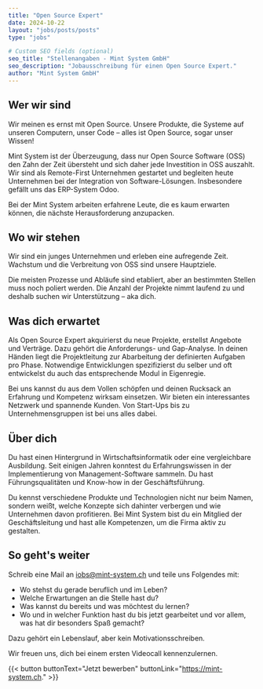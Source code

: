 ```yaml
---
title: "Open Source Expert"
date: 2024-10-22
layout: "jobs/posts/posts"
type: "jobs"

# Custom SEO fields (optional)
seo_title: "Stellenangaben - Mint System GmbH"
seo_description: "Jobausschreibung für einen Open Source Expert."
author: "Mint System GmbH"
---
```


## Wer wir sind
Wir meinen es ernst mit Open Source. Unsere Produkte, die Systeme auf unseren Computern, unser Code – alles ist Open Source, sogar unser Wissen!

Mint System ist der Überzeugung, dass nur Open Source Software (OSS) den Zahn der Zeit übersteht und sich daher jede Investition in OSS auszahlt. Wir sind als Remote-First Unternehmen gestartet und begleiten heute Unternehmen bei der Integration von Software-Lösungen. Insbesondere gefällt uns das ERP-System Odoo.

Bei der Mint System arbeiten erfahrene Leute, die es kaum erwarten können, die nächste Herausforderung anzupacken.

## Wo wir stehen
Wir sind ein junges Unternehmen und erleben eine aufregende Zeit. Wachstum und die Verbreitung von OSS sind unsere Hauptziele.

Die meisten Prozesse und Abläufe sind etabliert, aber an bestimmten Stellen muss noch poliert werden. Die Anzahl der Projekte nimmt laufend zu und deshalb suchen wir Unterstützung – aka dich.

## Was dich erwartet
Als Open Source Expert akquirierst du neue Projekte, erstellst Angebote und Verträge. Dazu gehört die Anforderungs- und Gap-Analyse. In deinen Händen liegt die Projektleitung zur Abarbeitung der definierten Aufgaben pro Phase. Notwendige Entwicklungen spezifizierst du selber und oft entwickelst du auch das entsprechende Modul in Eigenregie.

Bei uns kannst du aus dem Vollen schöpfen und deinen Rucksack an Erfahrung und Kompetenz wirksam einsetzen. Wir bieten ein interessantes Netzwerk und spannende Kunden. Von Start-Ups bis zu Unternehmensgruppen ist bei uns alles dabei.

## Über dich
Du hast einen Hintergrund in Wirtschaftsinformatik oder eine vergleichbare Ausbildung. Seit einigen Jahren konntest du Erfahrungswissen in der Implementierung von Management-Software sammeln. Du hast Führungsqualitäten und Know-how in der Geschäftsführung.

Du kennst verschiedene Produkte und Technologien nicht nur beim Namen, sondern weißt, welche Konzepte sich dahinter verbergen und wie Unternehmen davon profitieren. Bei Mint System bist du ein Mitglied der Geschäftsleitung und hast alle Kompetenzen, um die Firma aktiv zu gestalten.

## So geht's weiter
Schreib eine Mail an [iobs@mint-system.ch](mailto:iobs@mint-system.ch) und teile uns Folgendes mit:

- Wo stehst du gerade beruflich und im Leben?
- Welche Erwartungen an die Stelle hast du?
- Was kannst du bereits und was möchtest du lernen?
- Wo und in welcher Funktion hast du bis jetzt gearbeitet und vor allem, was hat dir besonders Spaß gemacht?

Dazu gehört ein Lebenslauf, aber kein Motivationsschreiben.

Wir freuen uns, dich bei einem ersten Videocall kennenzulernen.

{{< button 
    buttonText="Jetzt bewerben" 
    buttonLink="https://mint-system.ch."  >}}